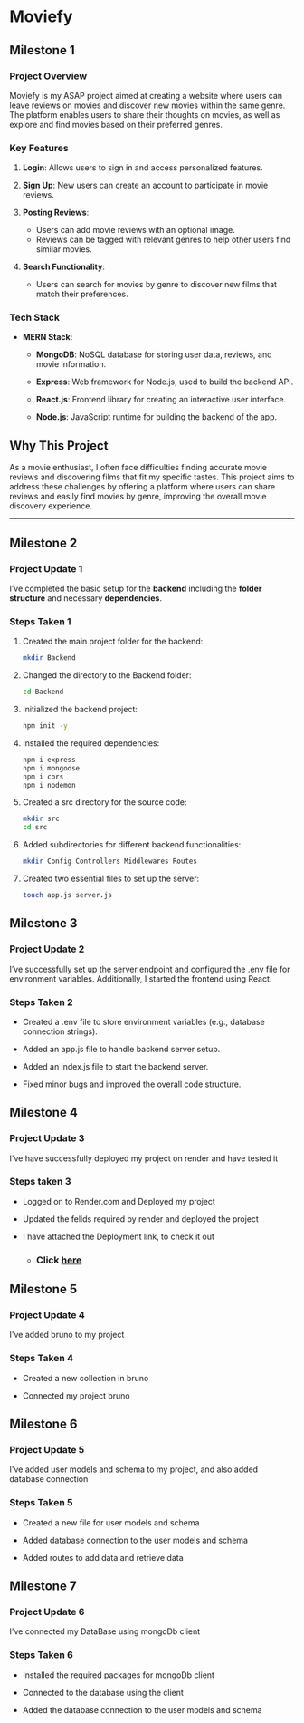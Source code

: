 # Moviefy

## Milestone 1

### Project Overview

Moviefy is my ASAP project aimed at creating a website where users can leave reviews on movies and discover new movies within the same genre. The platform enables users to share their thoughts on movies, as well as explore and find movies based on their preferred genres.

### Key Features

1. **Login**: Allows users to sign in and access personalized features.

2. **Sign Up**: New users can create an account to participate in movie reviews.

3. **Posting Reviews**:

   - Users can add movie reviews with an optional image.
   - Reviews can be tagged with relevant genres to help other users find similar movies.

4. **Search Functionality**:
   - Users can search for movies by genre to discover new films that match their preferences.

### Tech Stack

- **MERN Stack**:

  - **MongoDB**: NoSQL database for storing user data, reviews, and movie information.

  - **Express**: Web framework for Node.js, used to build the backend API.

  - **React.js**: Frontend library for creating an interactive user interface.

  - **Node.js**: JavaScript runtime for building the backend of the app.

## Why This Project

As a movie enthusiast, I often face difficulties finding accurate movie reviews and discovering films that fit my specific tastes. This project aims to address these challenges by offering a platform where users can share reviews and easily find movies by genre, improving the overall movie discovery experience.

---

## Milestone 2

### Project Update 1

I’ve completed the basic setup for the **backend** including the **folder structure** and necessary **dependencies**.

### Steps Taken 1

1. Created the main project folder for the backend:

   ```bash
   mkdir Backend
   ```

2. Changed the directory to the Backend folder:

   ```bash
   cd Backend
   ```

3. Initialized the backend project:

   ```bash
   npm init -y
   ```

4. Installed the required dependencies:

   ```bash
   npm i express
   npm i mongoose
   npm i cors
   npm i nodemon
   ```

5. Created a src directory for the source code:

   ```bash
   mkdir src
   cd src
   ```

6. Added subdirectories for different backend functionalities:

   ```bash
   mkdir Config Controllers Middlewares Routes
   ```

7. Created two essential files to set up the server:

   ```bash
   touch app.js server.js
   ```

## Milestone 3

### Project Update 2

I’ve successfully set up the server endpoint and configured the .env file for environment variables. Additionally, I started the frontend using React.

### Steps Taken 2

- Created a .env file to store environment variables (e.g., database connection strings).

- Added an app.js file to handle backend server setup.

- Added an index.js file to start the backend server.

- Fixed minor bugs and improved the overall code structure.

## Milestone 4

### Project Update 3

I've have successfully deployed my project on render and have tested it

### Steps taken 3

- Logged on to Render.com and Deployed my project

- Updated the felids required by render and deployed the project

- I have attached the Deployment link, to check it out

  - ### Click [here](https://s62-moviefy.onrender.com)

## Milestone 5

### Project Update 4

I've added bruno to my project

### Steps Taken 4

- Created a new collection in bruno

- Connected my project bruno

## Milestone 6

### Project Update 5

I've added user models and schema to my project, and also added database connection

### Steps Taken 5

- Created a new file for user models and schema

- Added database connection to the user models and schema

- Added routes to add data and retrieve data

## Milestone 7

### Project Update 6

I've connected my DataBase using mongoDb client

### Steps Taken 6

- Installed the required packages for mongoDb client

- Connected to the database using the client

- Added the database connection to the user models and schema
